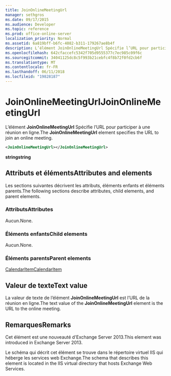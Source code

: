 ```yaml
---
title: JoinOnlineMeetingUrl
manager: sethgros
ms.date: 09/17/2015
ms.audience: Developer
ms.topic: reference
ms.prod: office-online-server
localization_priority: Normal
ms.assetid: 6a819bff-b6fc-4082-b311-179267ae8b4f
description: L’élément JoinOnlineMeetingUrl Spécifie l’URL pour participer à une réunion en ligne.
ms.openlocfilehash: 642cfaccefc5342f705d9555377c7ec985c09f6c
ms.sourcegitcommit: 34041125dc8c5f993b21cebfc4f8b72f0fd2cb6f
ms.translationtype: MT
ms.contentlocale: fr-FR
ms.lasthandoff: 06/11/2018
ms.locfileid: "19828187"
---
```

# <a name="joinonlinemeetingurl"></a><span data-ttu-id="2a775-103">JoinOnlineMeetingUrl</span><span class="sxs-lookup"><span data-stu-id="2a775-103">JoinOnlineMeetingUrl</span></span>

<span data-ttu-id="2a775-104">L’élément **JoinOnlineMeetingUrl** Spécifie l’URL pour participer à une réunion en ligne.</span><span class="sxs-lookup"><span data-stu-id="2a775-104">The **JoinOnlineMeetingUrl** element specifies the URL to join an online meeting.</span></span> 
  
```XML
<JoinOnlineMeetingUrl></JoinOnlineMeetingUrl>
```

 <span data-ttu-id="2a775-105">**string**</span><span class="sxs-lookup"><span data-stu-id="2a775-105">**string**</span></span>
## <a name="attributes-and-elements"></a><span data-ttu-id="2a775-106">Attributs et éléments</span><span class="sxs-lookup"><span data-stu-id="2a775-106">Attributes and elements</span></span>

<span data-ttu-id="2a775-107">Les sections suivantes décrivent les attributs, éléments enfants et éléments parents.</span><span class="sxs-lookup"><span data-stu-id="2a775-107">The following sections describe attributes, child elements, and parent elements.</span></span>
  
### <a name="attributes"></a><span data-ttu-id="2a775-108">Attributs</span><span class="sxs-lookup"><span data-stu-id="2a775-108">Attributes</span></span>

<span data-ttu-id="2a775-109">Aucun.</span><span class="sxs-lookup"><span data-stu-id="2a775-109">None.</span></span>
  
### <a name="child-elements"></a><span data-ttu-id="2a775-110">Éléments enfants</span><span class="sxs-lookup"><span data-stu-id="2a775-110">Child elements</span></span>

<span data-ttu-id="2a775-111">Aucun.</span><span class="sxs-lookup"><span data-stu-id="2a775-111">None.</span></span>
  
### <a name="parent-elements"></a><span data-ttu-id="2a775-112">Éléments parents</span><span class="sxs-lookup"><span data-stu-id="2a775-112">Parent elements</span></span>

[<span data-ttu-id="2a775-113">CalendarItem</span><span class="sxs-lookup"><span data-stu-id="2a775-113">CalendarItem</span></span>](calendaritem.md)
  
## <a name="text-value"></a><span data-ttu-id="2a775-114">Valeur de texte</span><span class="sxs-lookup"><span data-stu-id="2a775-114">Text value</span></span>

<span data-ttu-id="2a775-115">La valeur de texte de l’élément **JoinOnlineMeetingUrl** est l’URL de la réunion en ligne.</span><span class="sxs-lookup"><span data-stu-id="2a775-115">The text value of the **JoinOnlineMeetingUrl** element is the URL to the online meeting.</span></span> 
  
## <a name="remarks"></a><span data-ttu-id="2a775-116">Remarques</span><span class="sxs-lookup"><span data-stu-id="2a775-116">Remarks</span></span>

<span data-ttu-id="2a775-117">Cet élément est une nouveauté d'Exchange Server 2013.</span><span class="sxs-lookup"><span data-stu-id="2a775-117">This element was introduced in Exchange Server 2013.</span></span>
  
<span data-ttu-id="2a775-118">Le schéma qui décrit cet élément se trouve dans le répertoire virtuel IIS qui héberge les services web Exchange.</span><span class="sxs-lookup"><span data-stu-id="2a775-118">The schema that describes this element is located in the IIS virtual directory that hosts Exchange Web Services.</span></span>
  

